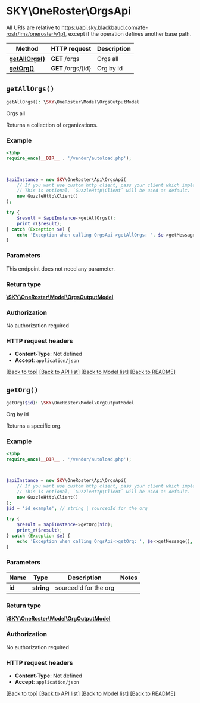 # SKY\OneRoster\OrgsApi

All URIs are relative to https://api.sky.blackbaud.com/afe-rostr/ims/oneroster/v1p1, except if the operation defines another base path.

| Method | HTTP request | Description |
| ------------- | ------------- | ------------- |
| [**getAllOrgs()**](OrgsApi.md#getAllOrgs) | **GET** /orgs | Orgs all |
| [**getOrg()**](OrgsApi.md#getOrg) | **GET** /orgs/{id} | Org by id |


## `getAllOrgs()`

```php
getAllOrgs(): \SKY\OneRoster\Model\OrgsOutputModel
```

Orgs all

Returns a collection of organizations.

### Example

```php
<?php
require_once(__DIR__ . '/vendor/autoload.php');



$apiInstance = new SKY\OneRoster\Api\OrgsApi(
    // If you want use custom http client, pass your client which implements `GuzzleHttp\ClientInterface`.
    // This is optional, `GuzzleHttp\Client` will be used as default.
    new GuzzleHttp\Client()
);

try {
    $result = $apiInstance->getAllOrgs();
    print_r($result);
} catch (Exception $e) {
    echo 'Exception when calling OrgsApi->getAllOrgs: ', $e->getMessage(), PHP_EOL;
}
```

### Parameters

This endpoint does not need any parameter.

### Return type

[**\SKY\OneRoster\Model\OrgsOutputModel**](../Model/OrgsOutputModel.md)

### Authorization

No authorization required

### HTTP request headers

- **Content-Type**: Not defined
- **Accept**: `application/json`

[[Back to top]](#) [[Back to API list]](../../README.md#endpoints)
[[Back to Model list]](../../README.md#models)
[[Back to README]](../../README.md)

## `getOrg()`

```php
getOrg($id): \SKY\OneRoster\Model\OrgOutputModel
```

Org by id

Returns a specific org.

### Example

```php
<?php
require_once(__DIR__ . '/vendor/autoload.php');



$apiInstance = new SKY\OneRoster\Api\OrgsApi(
    // If you want use custom http client, pass your client which implements `GuzzleHttp\ClientInterface`.
    // This is optional, `GuzzleHttp\Client` will be used as default.
    new GuzzleHttp\Client()
);
$id = 'id_example'; // string | sourcedId for the org

try {
    $result = $apiInstance->getOrg($id);
    print_r($result);
} catch (Exception $e) {
    echo 'Exception when calling OrgsApi->getOrg: ', $e->getMessage(), PHP_EOL;
}
```

### Parameters

| Name | Type | Description  | Notes |
| ------------- | ------------- | ------------- | ------------- |
| **id** | **string**| sourcedId for the org | |

### Return type

[**\SKY\OneRoster\Model\OrgOutputModel**](../Model/OrgOutputModel.md)

### Authorization

No authorization required

### HTTP request headers

- **Content-Type**: Not defined
- **Accept**: `application/json`

[[Back to top]](#) [[Back to API list]](../../README.md#endpoints)
[[Back to Model list]](../../README.md#models)
[[Back to README]](../../README.md)
